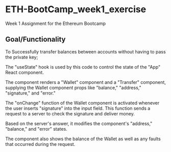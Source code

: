 # ETH-BootCamp_week1_exercise
Week 1 Assignment for the Ethereum Bootcamp

## Goal/Functionality

To Successfully transfer balances between accounts without having to pass the private key;

The "useState" hook is used by this code to control the state of the "App" React component.

The component renders a "Wallet" component and a "Transfer" component, supplying the Wallet component props like "balance," "address," "signature," and "error."

The "onChange" function of the Wallet component is activated whenever the user inserts "signature" into the input field. This function sends a request to a server to check the signature and deliver money.

Based on the server's answer, it modifies the component's "address," "balance," and "error" states.

The component also shows the balance of the Wallet as well as any faults that occurred during the request.
